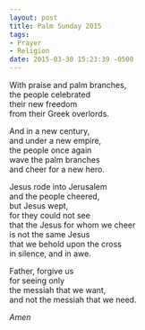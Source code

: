 ```yaml
---
layout: post
title: Palm Sunday 2015
tags:
- Prayer
- Religion
date: 2015-03-30 15:23:39 -0500
---
```


With praise and palm branches,  
the people celebrated  
their new freedom  
from their Greek overlords.

And in a new century,  
and under a new empire,  
the people once again  
wave the palm branches  
and cheer for a new hero.

Jesus rode into Jerusalem  
and the people cheered,  
but Jesus wept,  
for they could not see  
that the Jesus for whom we cheer  
is not the same Jesus  
that we behold upon the cross  
in silence, and in awe.

Father, forgive us  
for seeing only  
the messiah that we want,  
and not the messiah that we need.

*Amen*
